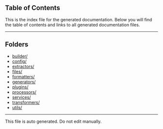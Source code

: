 ## Table of Contents

This is the index file for the generated documentation. Below you will find the table of contents and links to all generated documentation files.

---


## Folders

- [builder/](builder/index.md)
- [config/](config/index.md)
- [extractors/](extractors/index.md)
- [files/](files/index.md)
- [formatters/](formatters/index.md)
- [generators/](generators/index.md)
- [plugins/](plugins/index.md)
- [processors/](processors/index.md)
- [services/](services/index.md)
- [transformers/](transformers/index.md)
- [utils/](utils/index.md)



---

This file is auto generated. Do not edit manually.